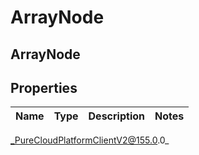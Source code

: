 # ArrayNode

## ArrayNode

## Properties

|Name | Type | Description | Notes|
|------------ | ------------- | ------------- | -------------|



_PureCloudPlatformClientV2@155.0.0_
